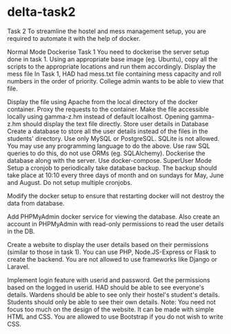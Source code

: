 # delta-task2

Task 2
To streamline the hostel and mess management setup, you are required to automate it with the help of docker.

Normal Mode
Dockerise Task 1
You need to dockerise the server setup done in task 1.
Using an appropriate base image (eg. Ubuntu), copy all the scripts to the appropriate locations and run them accordingly.
Display the mess file
In Task 1, HAD had mess.txt file containing mess capacity and roll numbers in the order of priority. College admin wants to be able to view that file.

Display the file using Apache from the local directory of the docker container. Proxy the requests to the container.
Make the file accessible locally using gamma-z.hm instead of default localhost. Opening gamma-z.hm should display the text file directly.
Store user details in Database
Create a database to store all the user details instead of the files in the students' directory.
Use only MySQL or PostgreSQL. SQLite is not allowed. You may use any programming language to do the above. Use raw SQL queries to do this, do not use ORMs (eg. SQLAlchemy).
Dockerise the database along with the server. Use docker-compose.
SuperUser Mode
Setup a cronjob to periodically take database backup. The backup should take place at 10:10 every three days of month and on sundays for May, June and August. Do not setup multiple cronjobs.

Modify the docker setup to ensure that restarting docker will not destroy the data from database.

Add PHPMyAdmin docker service for viewing the database. Also create an account in PHPMyAdmin with read-only permissions to read the user details in the DB.

Create a website to display the user details based on their permissions (similar to those in task 1). You can use PHP, Node.JS-Express or Flask to create the backend. You are not allowed to use frameworks like Django or Laravel.

Implement login feature with userid and password. Get the permissions based on the logged in userid.
HAD should be able to see everyone's details.
Wardens should be able to see only their hostel's student's details.
Students should only be able to see their own details.
Note: You need not focus too much on the design of the website. It can be made with simple HTML and CSS. You are allowed to use Bootstrap if you do not wish to write CSS.
